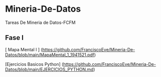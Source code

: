 # Mineria-De-Datos
Tareas De Mineria de Datos-FCFM
##  Fase I

[ Mapa Mental I ] (https://github.com/FranciscoEve/Mineria-De-Datos/blob/main/MapaMental_1_1941521.pdf)


[Ejercicios Basicos Python] (https://github.com/FranciscoEve/Mineria-De-Datos/blob/main/EJERCICIOS_PYTHON.md)
